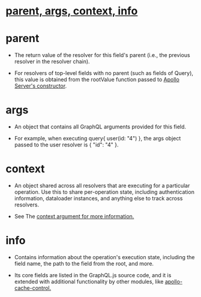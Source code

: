 # [parent, args, context, info](https://www.apollographql.com/docs/apollo-server/data/resolvers/#resolver-arguments)

# parent

- The return value of the resolver for this field's parent (i.e., the previous resolver in the resolver chain).

- For resolvers of top-level fields with no parent (such as fields of Query), this value is obtained from the rootValue function passed to [Apollo Server's constructor](https://www.apollographql.com/docs/apollo-server/api/apollo-server/#constructor).

# args

- An object that contains all GraphQL arguments provided for this field.

- For example, when executing query{ user(id: "4") }, the args object passed to the user resolver is { "id": "4" }.

# context

- An object shared across all resolvers that are executing for a particular operation. Use this to share per-operation state, including authentication information, dataloader instances, and anything else to track across resolvers.

- See The [context argument for more information.](https://www.apollographql.com/docs/apollo-server/data/resolvers/#the-context-argument)

# info

- Contains information about the operation's execution state, including the field name, the path to the field from the root, and more.

- Its core fields are listed in the GraphQL.js source code, and it is extended with additional functionality by other modules, like [apollo-cache-control.](https://github.com/apollographql/apollo-server/tree/570f548b887/packages/apollo-cache-control)
